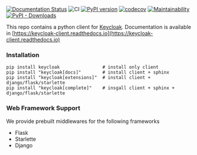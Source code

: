 [![Documentation Status](https://readthedocs.org/projects/keycloak-client/badge/?version=latest)](https://keycloak-client.readthedocs.io/en/latest/?badge=latest)
![CI](https://github.com/chunky-monkeys/keycloak-client/workflows/CI/badge.svg?branch=master)
[![PyPI version](https://badge.fury.io/py/keycloak.svg)](https://badge.fury.io/py/keycloak)
[![codecov](https://codecov.io/gh/chunky-monkeys/keycloak-client/branch/master/graph/badge.svg)](https://codecov.io/gh/chunky-monkeys/keycloak-client)
[![Maintainability](https://api.codeclimate.com/v1/badges/3c0d666b018207a00d27/maintainability)](https://codeclimate.com/github/chunky-monkeys/keycloak-client/maintainability)
[![PyPI - Downloads](https://img.shields.io/pypi/dm/keycloak.svg)](https://pypistats.org/packages/keycloak)

This repo contains a python client for [Keycloak](https://www.keycloak.org/).
Documentation is available in [https://keycloak-client.readthedocs.io](https://keycloak-client.readthedocs.io)


### Installation

```
pip install keycloak                # install only client   
pip install "keycloak[docs]"        # install client + sphinx   
pip install "keycloak[extensions]"  # install client + django/flask/starlette   
pip install "keycloak[complete]"    # insgall client + sphinx + django/flask/starlette   
```

### Web Framework Support

We provide prebuilt middlewares for the following frameworks

* Flask
* Starlette
* Django
